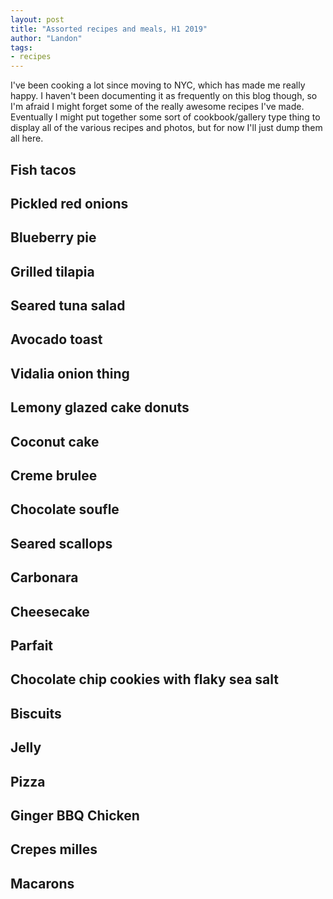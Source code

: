 ```yaml
---
layout: post
title: "Assorted recipes and meals, H1 2019"
author: "Landon"
tags:
- recipes
---
```


I've been cooking a lot since moving to NYC, which has made me really happy. I haven't been documenting it as frequently on this blog though, so I'm afraid I might forget some of the really awesome recipes I've made. Eventually I might put together some sort of cookbook/gallery type thing to display all of the various recipes and photos, but for now I'll just dump them all here.

## Fish tacos

## Pickled red onions

## Blueberry pie

## Grilled tilapia

## Seared tuna salad

## Avocado toast

## Vidalia onion thing

## Lemony glazed cake donuts

## Coconut cake

## Creme brulee

## Chocolate soufle

## Seared scallops

## Carbonara

## Cheesecake

## Parfait

## Chocolate chip cookies with flaky sea salt

## Biscuits

## Jelly

## Pizza

## Ginger BBQ Chicken

## Crepes milles

## Macarons

